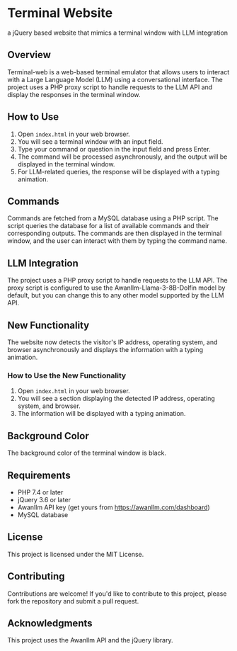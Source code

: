 # Terminal Website
a jQuery based website that mimics a terminal window with LLM integration

## Overview

Terminal-web is a web-based terminal emulator that allows users to interact with a Large Language Model (LLM) using a conversational interface. The project uses a PHP proxy script to handle requests to the LLM API and display the responses in the terminal window.

## How to Use

1. Open `index.html` in your web browser.
2. You will see a terminal window with an input field.
3. Type your command or question in the input field and press Enter.
4. The command will be processed asynchronously, and the output will be displayed in the terminal window.
5. For LLM-related queries, the response will be displayed with a typing animation.

## Commands

Commands are fetched from a MySQL database using a PHP script. The script queries the database for a list of available commands and their corresponding outputs. The commands are then displayed in the terminal window, and the user can interact with them by typing the command name.

## LLM Integration

The project uses a PHP proxy script to handle requests to the LLM API. The proxy script is configured to use the Awanllm-Llama-3-8B-Dolfin model by default, but you can change this to any other model supported by the LLM API.

## New Functionality

The website now detects the visitor's IP address, operating system, and browser asynchronously and displays the information with a typing animation.

### How to Use the New Functionality

1. Open `index.html` in your web browser.
2. You will see a section displaying the detected IP address, operating system, and browser.
3. The information will be displayed with a typing animation.

## Background Color

The background color of the terminal window is black.

## Requirements

* PHP 7.4 or later
* jQuery 3.6 or later
* Awanllm API key (get yours from https://awanllm.com/dashboard)
* MySQL database

## License

This project is licensed under the MIT License.

## Contributing

Contributions are welcome! If you'd like to contribute to this project, please fork the repository and submit a pull request.

## Acknowledgments

This project uses the Awanllm API and the jQuery library.
